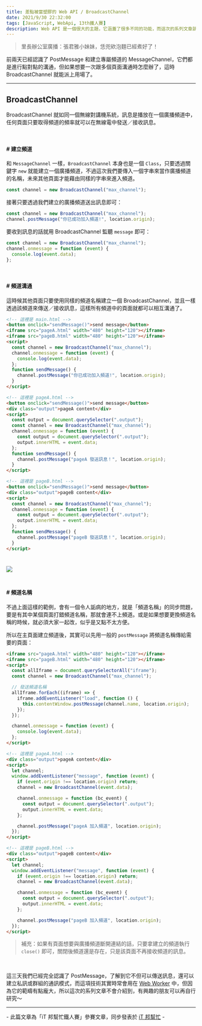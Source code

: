```yaml
---
title: 差點被當塑膠的 Web API / BroadcastChannel
date: 2021/9/30 22:32:00
tags: [JavaScript, WebApi, 13th鐵人賽]
description: Web API 是一個很大的主題，它涵蓋了很多不同的功能，而這次的系列文章就是想要介紹那些深埋在 window 裡，你不曾發覺或是常常遺忘的 API，或許在你開發網頁的過程中有遇過一些特殊需求，當下雖然用了一些管用手法解決，但看完這次的系列文章，你可能會有新的靈感或發現。
---
```


> 里長辦公室廣播：張君雅小妹妹，恁兜欸泡麵已經煮好了！

前兩天已經認識了 PostMessage 和建立專屬頻道的 MessageChannel，它們都是進行點對點的溝通，但如果想要一次跟多個頁面溝通時怎麼辦了，這時 BroadcastChannel 就能派上用場了。

---

## BroadcastChannel

BroadcastChannel 就如同一個無線對講機系統，訊息是播放在一個廣播頻道中，任何頁面只要取得頻道的頻率就可以在無線電中發送／接收訊息。

<br/>

#### # 建立頻道

和 `MessageChannel` 一樣，`BroadcastChannel` 本身也是一個 `Class`，只要透過關鍵字 `new` 就能建立一個廣播頻道，不過這次我們要傳入一個字串來當作廣播頻道的名稱，未來其他頁面才能藉由同樣的字串來進入頻道。

```javascript
const channel = new BroadcastChannel("max_channel");
```

接著只要透過我們建立的廣播頻道送出訊息即可：

```javascript
const channel = new BroadcastChannel("max_channel");
channel.postMessage("你已成功加入頻道!", location.origin);
```

要收到訊息的話就用 BroadcastChannel 監聽 `message` 即可：

```javascript
const channel = new BroadcastChannel("max_channel");
channel.onmessage = function (event) {
  console.log(event.data);
};
```

<br/>

#### # 頻道溝通

這時候其他頁面只要使用同樣的頻道名稱建立一個 BroadcastChannel，並且一樣透過該頻道來傳送／接收訊息，這樣所有頻道中的頁面就都可以相互溝通了。

```html
<!-- 這裡是 main.html -->
<button onclick="sendMessage()">send message</button>
<iframe src="pageA.html" width="480" height="120"></iframe>
<iframe src="pageB.html" width="480" height="120"></iframe>
<script>
  const channel = new BroadcastChannel("max_channel");
  channel.onmessage = function (event) {
    console.log(event.data);
  };
  function sendMessage() {
    channel.postMessage("你已成功加入頻道!", location.origin);
  }
</script>
```

```html
<!-- 這裡是 pageA.html -->
<button onclick="sendMessage()">send message</button>
<div class="output">pageA content</div>
<script>
  const output = document.querySelector(".output");
  const channel = new BroadcastChannel("max_channel");
  channel.onmessage = function (event) {
    const output = document.querySelector(".output");
    output.innerHTML = event.data;
  };
  function sendMessage() {
    channel.postMessage("pageA 發送訊息！", location.origin);
  }
</script>
```

```html
<!-- 這裡是 pageB.html -->
<button onclick="sendMessage()">send message</button>
<div class="output">pageB content</div>
<script>
  const channel = new BroadcastChannel("max_channel");
  channel.onmessage = function (event) {
    const output = document.querySelector(".output");
    output.innerHTML = event.data;
  };
  function sendMessage() {
    channel.postMessage("pageB 發送訊息！", location.origin);
  }
</script>
```

<img src="/img/content/webApi-17/broadcast.gif" style="margin: 24px auto;" />

<br/>

#### # 頻道名稱

不過上面這樣的範例，會有一個令人詬病的地方，就是「頻道名稱」的同步問題，要是有其中某個頁面打錯頻道名稱，那就會連不上頻道。或是如果想要更換頻道名稱的時候，就必須大家一起改，似乎是又點不太方便。

所以在主頁面建立頻道後，其實可以先用一般的 `postMessage` 將頻道名稱傳給需要的頁面：

```html
<iframe src="pageA.html" width="480" height="120"></iframe>
<iframe src="pageB.html" width="480" height="120"></iframe>
<script>
  const allIframe = document.querySelectorAll("iframe");
  const channel = new BroadcastChannel("max_channel");

  // 發送頻道名稱
  allIframe.forEach((iframe) => {
    iframe.addEventListener("load", function () {
      this.contentWindow.postMessage(channel.name, location.origin);
    });
  });

  channel.onmessage = function (event) {
    console.log(event.data);
  };
</script>
```

```html
<!-- 這裡是 pageA.html -->
<div class="output">pageA content</div>
<script>
  let channel;
  window.addEventListener("message", function (event) {
    if (event.origin !== location.origin) return;
    channel = new BroadcastChannel(event.data);

    channel.onmessage = function (bc_event) {
      const output = document.querySelector(".output");
      output.innerHTML = event.data;
    };

    channel.postMessage("pageA 加入頻道", location.origin);
  });
</script>
```

```html
<!-- 這裡是 pageB.html -->
<div class="output">pageB content</div>
<script>
  let channel;
  window.addEventListener("message", function (event) {
    if (event.origin !== location.origin) return;
    channel = new BroadcastChannel(event.data);

    channel.onmessage = function (bc_event) {
      const output = document.querySelector(".output");
      output.innerHTML = event.data;
    };

    channel.postMessage("pageB 加入頻道", location.origin);
  });
</script>
```

> 補充：如果有頁面想要與廣播頻道斷開連結的話，只要拿建立的頻道執行 `close()` 即可，關閉後頻道還是存在，只是該頁面不再接收頻道的訊息。

<br/>

這三天我們已經完全認識了 PostMessage，了解到它不但可以傳送訊息，還可以建立私訊或群組的通訊模式，而這項技術其實時常會用在 [Web Worker](https://developer.mozilla.org/zh-TW/docs/Web/API/Web_Workers_API/Using_web_workers) 中，但因為它的範疇有點龐大，所以這次的系列文章不會介紹到，有興趣的朋友可以再自行研究～

---

\- 此篇文章為「iT 邦幫忙鐵人賽」參賽文章，同步發表於 [iT 邦幫忙](https://ithelp.ithome.com.tw/articles/10276437) -
